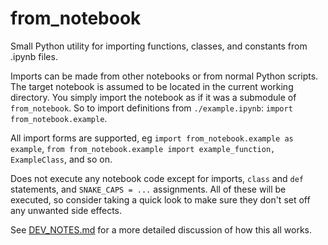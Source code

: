 # from_notebook

Small Python utility for importing functions, classes, and constants from .ipynb files.


Imports can be made from other notebooks or from normal Python scripts. The target notebook is assumed to be located in the current working directory. You simply import the notebook as if it was a submodule of `from_notebook`. So to import definitions from `./example.ipynb`: `import from_notebook.example`.

All import forms are supported, eg `import from_notebook.example as example`, `from from_notebook.example import example_function, ExampleClass`, and so on.

Does not execute any notebook code except for imports, `class` and `def` statements, and `SNAKE_CAPS = ...` assignments. All of these will be executed, so consider taking a quick look to make sure they don't set off any unwanted side effects.

See [DEV_NOTES.md](./DEV_NOTES.md) for a more detailed discussion of how this all works.
